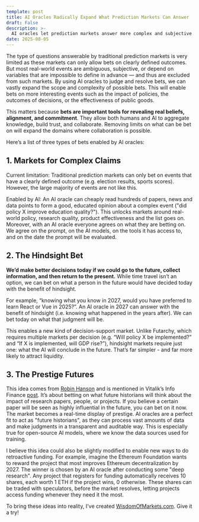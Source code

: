 ```yaml
---
template: post
title: AI Oracles Radically Expand What Prediction Markets Can Answer
draft: False
description: >-
  AI oracles let prediction markets answer more complex and subjective questions, making them far more powerful and useful.
date: 2025-08-05
---
```


The type of questions answerable by traditional prediction markets is very limited as these markets can only allow bets on clearly defined outcomes. But most real-world events are ambiguous, subjective, or depend on variables that are impossible to define in advance — and thus are excluded from such markets. By using AI oracles to judge and resolve bets, we can vastly expand the scope and complexity of possible bets. This will enable bets on more interesting events such as the impact of policies, the outcomes of decisions, or the effectiveness of public goods.

This matters because **bets are important tools for revealing real beliefs, alignment, and commitment**. They allow both humans and AI to aggregate knowledge, build trust, and collaborate. Removing limits on what can be bet on will expand the domains where collaboration is possible.

Here’s a list of three types of bets enabled by AI oracles:

## 1. Markets for Complex Claims

Current limitation: Traditional prediction markets can only bet on events that have a clearly defined outcome (e.g. election results, sports scores). However, the large majority of events are not like this.

Enabled by AI: An AI oracle can cheaply read hundreds of papers, news and data points to form a good, educated opinion about a complex event ("did policy X improve education quality?"). This unlocks markets around real-world policy, research quality, product effectiveness and the list goes on. Moreover, with an AI oracle everyone agrees on what they are betting on. We agree on the prompt, on the AI models, on the tools it has access to, and on the date the prompt will be evaluated.

## 2. The Hindsight Bet

**We’d make better decisions today if we could go to the future, collect information, and then return to the present.** While time travel isn’t an option, we can bet on what a person in the future would have decided today with the benefit of hindsight.

For example, “knowing what you know in 2027, would you have preferred to learn React or Vue in 2025?”. An AI oracle in 2027 can answer with the benefit of hindsight (i.e. knowing what happened in the years after). We can bet today on what that judgment will be.

This enables a new kind of decision-support market. Unlike Futarchy, which requires multiple markets per decision (e.g. “Will policy X be implemented?” and “If X is implemented, will GDP rise?”), hindsight markets require just one: what the AI will conclude in the future. That’s far simpler - and far more likely to attract liquidity.

## 3. The Prestige Futures

This idea comes from [Robin Hanson](https://www.overcomingbias.com/p/more-academic-prestige-futureshtml) and is mentioned in Vitalik’s Info Finance [post](https://vitalik.eth.limo/general/2024/11/09/infofinance.html). It’s about betting on what future historians will think about the impact of research papers, people, or projects. If you believe a certain paper will be seen as highly influential in the future, you can bet on it now. The market becomes a real-time display of prestige. AI oracles are a perfect fit to act as "future historians", as they can process vast amounts of data and make judgments in a transparent and auditable way. This is especially true for open-source AI models, where we know the data sources used for training.

I believe this idea could also be slightly modified to enable new ways to do retroactive funding. For example, imagine the Ethereum Foundation wants to reward the project that most improves Ethereum decentralization by 2027. The winner is chosen by an AI oracle after conducting some "deep research". Any project that registers for funding automatically receives 10 shares, each worth 1 ETH if the project wins, 0 otherwise. These shares can be traded with speculators, before the market resolves, letting projects access funding whenever they need it the most.

To bring these ideas into reality, I've created [WisdomOfMarkets.com](https://wisdomofmarkets.com). Give it a try!
